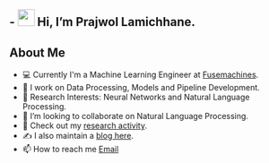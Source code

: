 ## - <img src="https://raw.githubusercontent.com/MartinHeinz/MartinHeinz/master/wave.gif" width="30px"> Hi, I’m Prajwol Lamichhane.

## About Me
- 💻 Currently I'm a Machine Learning Engineer at [Fusemachines](https://fusemachines.com).
- 🌱 I work on Data Processing, Models and Pipeline Development.
- 🔭 Research Interests: Neural Networks and Natural Language Processing. 
- 💞️ I’m looking to collaborate on Natural Language Processing.
- 🔭 Check out my [research activity](https://www.researchgate.net/profile/Prajwol-Lamichhane).
- ✍️ I also maintain a [blog here](https://prajwollamichhane11.medium.com/).
- 📫 How to reach me [Email](mailto:prajwollamichhane11@gmail.com)

<!---
prajwollamichhane11/prajwollamichhane11 is a ✨ special ✨ repository because its `README.md` (this file) appears on your GitHub profile.
You can click the Preview link to take a look at your changes.
--->
